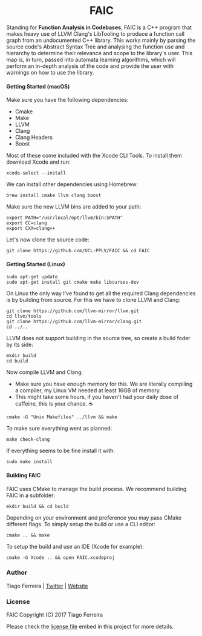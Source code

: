 <h1 align="center">
FAIC
</h1>

Standing for **Function Analysis in Codebases**, FAIC is a C++ program that makes heavy use of LLVM Clang's LibTooling to produce a function call graph from an undocumented C++ library. This works mainly by parsing the source code's Abstract Syntax Tree and analysing the function use and hierarchy to determine their relevance and scope to the library's user. This map is, in turn, passed into automata learning algorithms, which will perform an in-depth analysis of the code and provide the user with warnings on how to use the library.

#### Getting Started (macOS)

Make sure you have the following dependencies:
* Cmake
* Make
* LLVM
* Clang
* Clang Headers
* Boost

Most of these come included with the Xcode CLI Tools. To install them download Xcode and run:
```
xcode-select --install
```

We can install other dependencies using Homebrew:
```
brew install cmake llvm clang boost
```

Make sure the new LLVM bins are added to your path:
```
export PATH="/usr/local/opt/llvm/bin:$PATH"
export CC=clang
export CXX=clang++
```

Let's now clone the source code:
```
git clone https://github.com/UCL-PPLV/FAIC && cd FAIC
```

#### Getting Started (Linux)

```
sudo apt-get update
sudo apt-get install git cmake make libcurses-dev
```

On Linux the only way I've found to get all the required Clang dependencies is by building from source. For this we have to clone LLVM and Clang:
```
git clone https://github.com/llvm-mirror/llvm.git
cd llvm/tools
git clone https://github.com/llvm-mirror/clang.git
cd ../..
```

LLVM does not support building in the source tree, so create a build foder by its side:
```
mkdir build
cd build
```

Now compile LLVM and Clang:
* Make sure you have enough memory for this. We are literally compiling a compiler, my Linux VM needed at least 16GB of memory.
* This might take some hours, if you haven't had your daily dose of caffeine, this is your chance. ☕
```
cmake -G "Unix Makefiles" ../llvm && make
```

To make sure everything went as planned:
```
make check-clang
```

If everything seems to be fine install it with:
```
sudo make install
```

#### Building FAIC
FAIC uses CMake to manage the build process. We recommend building FAIC in a subfolder:
```
mkdir build && cd build
```

Depending on your environment and preference you may pass CMake different flags.
To simply setup the build or use a CLI editor:
```
cmake .. && make
```

To setup the build and use an IDE (Xcode for example):
```
cmake -G Xcode .. && open FAIC.xcodeproj
```

### Author

Tiago Ferreira | <a href="https://twitter.com/tiferrei2000/">Twitter</a> | <a href="https://www.tiferrei.com/">Website</a>

### License

FAIC Copyright (C) 2017 Tiago Ferreira

Please check the <a href="https://github.com/tiferrei/FAIC/blob/master/LICENSE">license file</a> embed in this project for more details.
